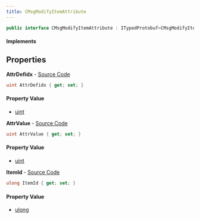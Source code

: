 ```yaml
---
title: CMsgModifyItemAttribute
---
```


```csharp
public interface CMsgModifyItemAttribute : ITypedProtobuf<CMsgModifyItemAttribute>, INativeHandle
```

#### Implements

## Properties

**AttrDefidx** - [Source Code](https://github.com/swiftly-solution/swiftlys2/blob/master/managed/src/SwiftlyS2.Generated/Protobufs/Interfaces/CMsgModifyItemAttribute.cs#L16)

```csharp
uint AttrDefidx { get; set; }
```

#### Property Value

- [uint](https://learn.microsoft.com/dotnet/api/system.uint32)

**AttrValue** - [Source Code](https://github.com/swiftly-solution/swiftlys2/blob/master/managed/src/SwiftlyS2.Generated/Protobufs/Interfaces/CMsgModifyItemAttribute.cs#L19)

```csharp
uint AttrValue { get; set; }
```

#### Property Value

- [uint](https://learn.microsoft.com/dotnet/api/system.uint32)

**ItemId** - [Source Code](https://github.com/swiftly-solution/swiftlys2/blob/master/managed/src/SwiftlyS2.Generated/Protobufs/Interfaces/CMsgModifyItemAttribute.cs#L13)

```csharp
ulong ItemId { get; set; }
```

#### Property Value

- [ulong](https://learn.microsoft.com/dotnet/api/system.uint64)

